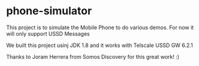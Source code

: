 # phone-simulator
This project is to simulate the Mobile Phone to do various demos. For now it will only support USSD Messages 

We built this project usinj JDK 1.8 and it works with Telscale USSD GW 6.2.1

Thanks to Joram Herrera from Somos Discovery for this great work! :)
